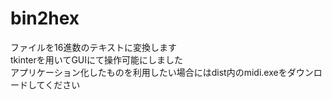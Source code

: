 # bin2hex
ファイルを16進数のテキストに変換します<br>
tkinterを用いてGUIにて操作可能にしました<br>
アプリケーション化したものを利用したい場合にはdist内のmidi.exeをダウンロードしてください<br>
